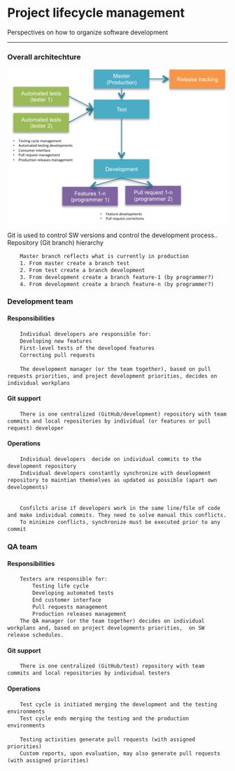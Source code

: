 # Project lifecycle management

Perspectives on how to organize software development 

----------

### Overall architechture

![Alt text](./sw_lifecycle_manag.png)

Git is used to control SW versions and control the development process.. Repository (Git branch) hierarchy
```
	Master branch reflects what is currently in production
	1. From master create a branch test
	2. From test create a branch development
	3. From development create a branch feature-1 (by programmer?)
	4. From development create a branch feature-n (by programmer?)
```

### Development team
#### Responsibilities
```
	Individual developers are responsible for:
	Developing new features
	First-level tests of the developed features
	Correcting pull requests

	The development manager (or the team together), based on pull requests priorities, and project development priorities, decides on individual workplans
```

#### Git support
```
	There is one centralized (GitHub/development) repository with team commits and local repositories by individual (or features or pull request) developer
```

#### Operations
```
	Individual developers  decide on individual commits to the development repository 
	Individual developers constantly synchronize with development repository to maintian themselves as updated as possible (apart own developments)


	Confilcts arise if developers work in the same line/file of code and make individual commits. They need to solve manual this conflicts.
	To minimize conflicts, synchronize must be executed prior to any commit
```

### QA team

#### Responsibilities
```
	Testers are responsible for: 
		Testing life cycle
		Developing automated tests
		End customer interface
		Pull requests management
		Production releases management
	The QA manager (or the team together) decides on individual workplans and, based on project developments priorities,  on SW release schedules.
```

#### Git support
```
	There is one centralized (GitHub/test) repository with team commits and local repositories by individual testers
```

#### Operations
```
	Test cycle is initiated merging the development and the testing environments
	Test cycle ends merging the testing and the production environments

	Testing activities generate pull requests (with assigned priorities)
	Custom reports, upon evaluation, may also generate pull requests (with assigned priorities)
```

